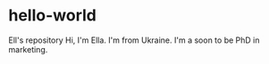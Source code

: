 # hello-world
Ell's repository
Hi, I'm Ella. 
I'm from Ukraine. 
I'm a soon to be PhD in marketing.
